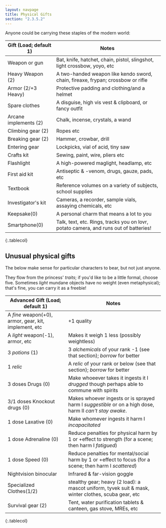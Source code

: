 ```yaml
---
layout: navpage
title: Physical Gifts
section: "2.3.5.2"
---
```


Anyone could be carrying these staples of the modern world:

| Gift (Load; default 1) | Notes |
|----------------------|-------|
| Weapon or gun        | Bat, knife, hatchet, chain, pistol, slingshot, light crossbow, yoyo, etc |
| Heavy Weapon (2)     | A two-handed weapon like kendo sword, chain, fireaxe, frypan; crossbow or rifle |
| Armor (2/+3 Heavy)   | Protective padding and clothing/and a helmet |
| Spare clothes        | A disguise, high vis vest & clipboard, or fancy outfit |
| Arcane implements (2) | Chalk, incense, crystals, a wand |
| Climbing gear (2)    | Ropes etc |
| Breaking gear (2)    | Hammer, crowbar, drill |
| Entering gear        | Lockpicks, vial of acid, tiny saw |
| Crafts kit           | Sewing, paint, wire, pliers etc |
| Flashlight           | A high-powered maglight, headlamp, etc |
| First aid kit        | Antiseptic & -venom, drugs, gauze, pads, etc |
| Textbook             | Reference volumes on a variety of subjects, school supplies |
| Investigator's kit   | Cameras, a recorder, sample vials, assaying chemicals, etc |
| Keepsake(0)          | A personal charm that means a lot to you |
| Smartphone(0)        | Talk, text, etc. Rings, tracks you on lovr, potato camera, and runs out of batteries! |
{:.tablecol}

## Unusual physical gifts

The below make sense for particular characters to bear, but not just anyone.

They flow from the princess' _traits_; if you'd like to be a little formal, choose five.
Sometimes _light_ mundane objects have no weight (even metaphysical); that's fine, you can carry it as a freebie!

| Advanced Gift (Load; default 1) | Notes |
|-------------------------------|-------|
| A _fine_ weapon(+0), armor, gear, kit, implement, etc | +1 quality |
| A _light_ weapon(-1), armor, etc | Makes it weigh 1 less (possibly weightless) |
| 3 _potions_ (1) | 3 _alchemicals_ of your rank -1 (see that section); _borrow_ for better |
| 1 _relic_           | A _relic_ of your rank or below (see that section); _borrow_ for better |
| 3 doses Drugs (0)    | Make whoeever takes it ingests it I _drugged_ though perhaps able to commune with spirits |
| 3/1 doses Knockout drugs (0)   | Makes whoever ingests or is sprayed harm I _suggestible_ or on a high dose, harm II _can't stay awake_. |
| 1 dose Laxative (0)  | Make whomever ingests it harm I _incapacitated_ |
| 1 dose Adrenaline (0) | Reduce penalties for physical harm by 1 or +effect to strength (for a scene; then harm I _fatigued_) |
| 1 dose Speed (0)     | Reduce penalties for mental/social harm by 1 or +effect to focus (for a scene; then harm I _scattered_) |
| Nightvision binocular | Infrared & far-vision goggle |
| Specialized Clothes(1/2) | stealthy gear; heavy (2 load): a mascot uniform, tyvek suit & mask, winter clothes, scuba gear, etc |
| Survival gear (2)    | Tent, water purification tablets & canteen, gas stove, MREs, etc |
{:.tablecol}
